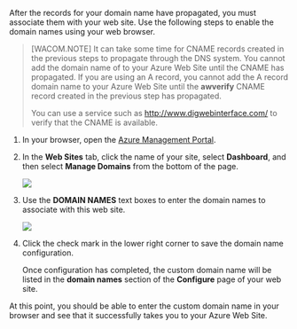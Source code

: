 After the records for your domain name have propagated, you must associate them with your web site. Use the following steps to enable the domain names using your web browser.

> [WACOM.NOTE] It can take some time for CNAME records created in the previous steps to propagate through the DNS system. You cannot add the domain name of to your Azure Web Site until the CNAME has propagated. If you are using an A record, you cannot add the A record domain name to your Azure Web Site until the **awverify** CNAME record created in the previous step has propagated.
> 
> You can use a service such as <a href="http://www.digwebinterface.com/">http://www.digwebinterface.com/</a> to verify that the CNAME is available.

1. In your browser, open the [Azure Management Portal](https://manage.windowsazure.com).

2. In the **Web Sites** tab, click the name of your site, select **Dashboard**, and then select **Manage Domains** from the bottom of the page.

	![](./media/custom-dns-web-site/dncmntask-cname-6.png)

6. Use the **DOMAIN NAMES** text boxes to enter the domain names to associate with this web site. 

	![](./media/custom-dns-web-site/dncmntask-cname-7.png)

6. Click the check mark in the lower right corner to save the domain name configuration.

	Once configuration has completed, the custom domain name will be listed in the **domain names** section of the **Configure** page of your web site.

At this point, you should be able to enter the custom domain name in your browser and see that it successfully takes you to your Azure Web Site. 